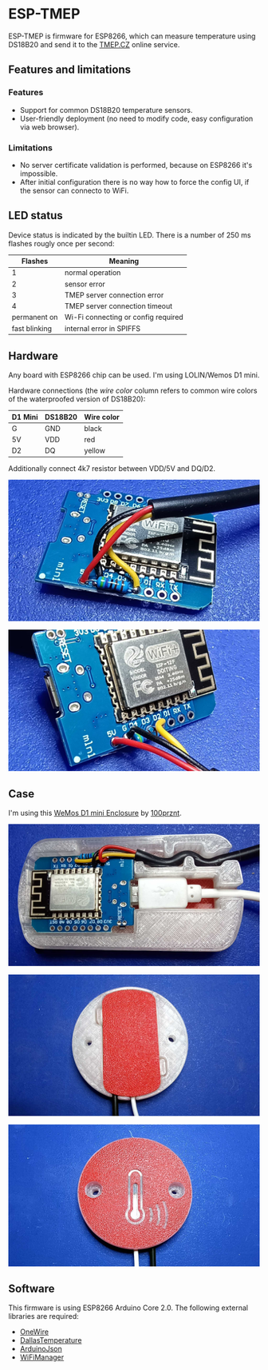 # ESP-TMEP

ESP-TMEP is firmware for ESP8266, which can measure temperature using DS18B20 and send it to the [TMEP.CZ](https://www.tmep.cz/) online service.

## Features and limitations

### Features

* Support for common DS18B20 temperature sensors.
* User-friendly deployment (no need to modify code, easy configuration via web browser).

### Limitations

* No server certificate validation is performed, because on ESP8266 it's impossible.
* After initial configuration there is no way how to force the config UI, if the sensor can connecto to WiFi.

## LED status

Device status is indicated by the builtin LED. There is a number of 250 ms flashes rougly once per second:

Flashes       | Meaning
------------- | -----------------------------------
1             | normal operation
2             | sensor error
3             | TMEP server connection error
4             | TMEP server connection timeout
permanent on  | Wi-Fi connecting or config required
fast blinking | internal error in SPIFFS

## Hardware

Any board with ESP8266 chip can be used. I'm using LOLIN/Wemos D1 mini.

Hardware connections (the _wire color_ column refers to common wire colors of the waterproofed version of DS18B20):

D1 Mini | DS18B20 | Wire color
------- | ------- | ----------
G       | GND     | black
5V      | VDD     | red
D2      | DQ      | yellow

Additionally connect 4k7 resistor between VDD/5V and DQ/D2.

![Board photo](ESP-TMEP-photo-01.jpg)

![Board photo](ESP-TMEP-photo-02.jpg)

## Case

I'm using this [WeMos D1 mini Enclosure](https://www.printables.com/model/44083-wemos-d1-mini-enclosure) by [100prznt](https://www.printables.com/social/23641-100prznt/about).

![Enclosure photo](ESP-TMEP-photo-03.jpg)

![Enclosure photo](ESP-TMEP-photo-04.jpg)

![Enclosure photo](ESP-TMEP-photo-05.jpg)

## Software

This firmware is using ESP8266 Arduino Core 2.0. The following external libraries are required:

* [OneWire](https://www.pjrc.com/teensy/td_libs_OneWire.html)
* [DallasTemperature](https://github.com/milesburton/Arduino-Temperature-Control-Library)
* [ArduinoJson](https://arduinojson.org/)
* [WiFiManager](https://github.com/tzapu/WiFiManager)